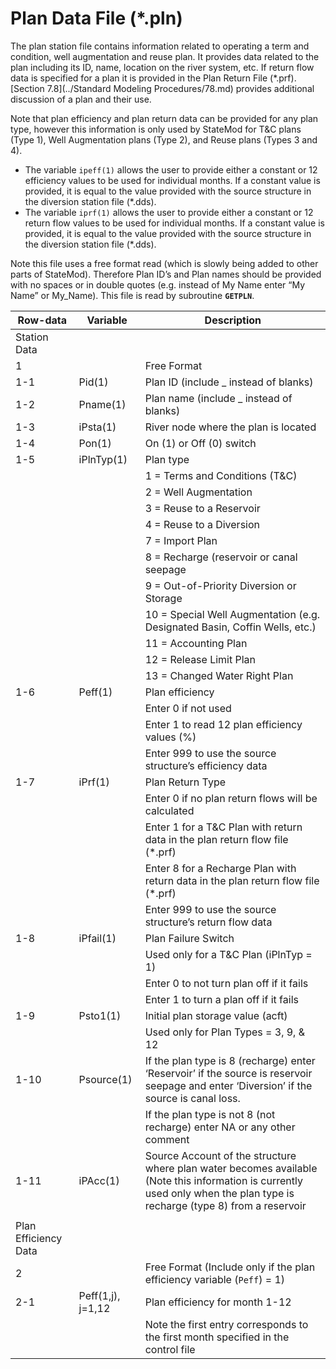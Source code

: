 # Plan Data File (*.pln) #

The plan station file contains information related to operating a term and condition, well augmentation and reuse 
plan. It provides data related to the plan including its ID, name, location on the river system, etc. If return flow 
data is specified for a plan it is provided in the Plan Return File (\*.prf). [Section 7.8](../Standard Modeling Procedures/78.md) provides 
additional discussion of a plan and their use.  

Note that plan efficiency and plan return data can be provided for any plan type, however this information is only used by StateMod 
for T&C plans (Type 1), Well Augmentation plans (Type 2), and Reuse plans (Types 3 and 4).

* The variable `ipeff(1)` allows the user to provide either a constant or 12 efficiency values to be used for individual months. If a constant value is provided, it is equal to the value provided with the source structure in the diversion station file (\*.dds).
* The variable `iprf(1)` allows the user to provide either a constant or 12 return flow values to be used for individual months. If a constant value is provided, it is equal to the value provided with the source structure in the diversion station file (\*.dds).

Note this file uses a free format read (which is slowly being added to other parts of StateMod). Therefore Plan ID’s and Plan 
names should be provided with no spaces or in double quotes (e.g. instead of My Name enter “My Name” or My_Name). This file is 
read by subroutine **`GETPLN`**.

| Row-data							| Variable						| Description 								|				
| ------------------				| --------------------			| --------									|
| Station Data						| 								| 											|
| 1	 								| 								| Free Format
| 1-1								| Pid(1)						| Plan ID (include _ instead of blanks)
| 1-2								| Pname(1)						| Plan name (include _ instead of blanks)
| 1-3								| iPsta(1)						| River node where the plan is located 
| 1-4								| Pon(1)						| On (1) or Off (0) switch
| 1-5								| iPlnTyp(1)					| Plan type
| 									| 								| 1 = Terms and Conditions (T&C)
| 									| 								| 2 = Well Augmentation
| 									| 								| 3 = Reuse to a Reservoir
| 									| 								| 4 = Reuse to a Diversion
| 									| 								| 7 = Import Plan
| 									| 								| 8 = Recharge (reservoir or canal seepage
| 									| 								| 9 = Out-of-Priority Diversion or Storage
| 									| 								| 10 = Special Well Augmentation (e.g. Designated Basin, Coffin Wells, etc.)
| 									| 								| 11 = Accounting Plan
| 									| 								| 12 = Release Limit Plan
| 									| 								| 13 = Changed Water Right Plan
| 1-6								| Peff(1)						| Plan efficiency 
| 									| 								| Enter 0 if not used
| 									| 								| Enter 1 to read 12 plan efficiency values (%)
| 									| 								| Enter 999 to use the source structure’s efficiency data
| 1-7								| iPrf(1)						| Plan Return Type
| 									| 								| Enter 0 if no plan return flows will be calculated
| 									| 								| Enter 1 for a T&C Plan with return data in the plan return flow file (*.prf)
| 									| 								| Enter 8 for a Recharge Plan with return data in the plan return flow file (*.prf)
| 									| 								| Enter 999 to use the source structure’s return flow data
| 1-8								| iPfail(1)						| Plan Failure Switch
| 									| 								| Used only for a T&C Plan (iPlnTyp = 1)
| 									| 								| Enter 0 to not turn plan off if it fails
| 									| 								| Enter 1 to turn a plan off if it fails
| 1-9								| Psto1(1)						| Initial plan storage value (acft)
| 									| 								| Used only for Plan Types = 3, 9, & 12
| 1-10								| Psource(1)					| If the plan type is 8 (recharge) enter ‘Reservoir’ if the source is reservoir seepage and enter ‘Diversion’ if the source is canal loss.
| 									| 								| If the plan type is not 8 (not recharge) enter NA or any other comment
| 1-11								| iPAcc(1)						| Source Account of the structure where plan water becomes available (Note this information is currently used only when the plan type is recharge (type 8) from a reservoir 
| | | |
| Plan Efficiency Data | | |
| 2 								| 								| Free Format (Include only if the plan efficiency variable (`Peff`) = 1)
| 2-1								| Peff(1,j), j=1,12				| Plan efficiency for month 1-12
| 									| 								| Note the first entry corresponds to the first month specified in the control file
